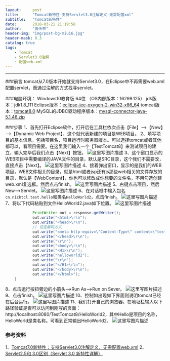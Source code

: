 ```yaml
---
layout:     post
title:      "Tomcat新特性-支持Servlet3.0注解定义-无需配置xml"
subtitle:   "Tomcat新特性"
date:       2018-03-21 21:19:58
author:     "唐传林"
header-img: "img/post-bg-miui6.jpg"
header-mask: 0.3
catalog: true
tags:
    - Tomcat
	- Servlet3.0注解
	- 配置web.xml
---
```




-------------------



###前言
tomcat从7.0版本开始就支持Servlet3.0，在Eclipse中不再需要web.xml配置servlet，而通过注解的方式找寻servlet。

###电脑环境：
Windows10教育版 64位 （OS内部版本：16299.125） 
jdk版本：jdk1.8_111
Eclipse版本：[eclipse-jee-oxygen-2-win32-x86_64](https://www.eclipse.org/downloads/download.php?file=/oomph/epp/oxygen/R2/eclipse-inst-win64.exe)
tomcat版本：[tomcat8.0](https://archive.apache.org/dist/tomcat/tomcat-8/v8.0.50/bin/apache-tomcat-8.0.50-windows-x64.zip)
MySQL的JDBC驱动程序版本：[mysql-connector-java-5.1.46.zip](https://cdn.mysql.com//Downloads/Connector-J/mysql-connector-java-5.1.46.zip)


###步骤
1、首先打开Eclipse软件，打开后在工具栏依次点击【File】——>【New】——>【Dynamic Web Project】，这个就代表新建的项目是WEB项目。
2、填写项目的基本信息，包括项目名、项目运行时服务器版本。可以选择tomcat或者其他都可以，看项目需要。在这里我们输入一个【TestTomcat8】来测试项目的建立，输入完毕后我们点击【Next】按钮。
![这里写图片描述](//img-blog.csdn.net/20180321132231864?watermark/2/text/Ly9ibG9nLmNzZG4ubmV0L1RhbmdfQ2h1YW5saW4=/font/5a6L5L2T/fontsize/400/fill/I0JBQkFCMA==/dissolve/70)
3、这个窗口显示的WEB项目中需要编译的JAVA文件的目录，默认是SRC目录，这个我们不需要改，直接点击【Next】。
![这里写图片描述](//img-blog.csdn.net/20180321132335569?watermark/2/text/Ly9ibG9nLmNzZG4ubmV0L1RhbmdfQ2h1YW5saW4=/font/5a6L5L2T/fontsize/400/fill/I0JBQkFCMA==/dissolve/70)
4、接着弹出窗口，显示的是我们的WEB项目，WEB文件相关的目录，就是html或者jsp还有js那些web相关的文件存放的目录，默认是【WebContent】，你也可以修改成你想要的文件名，不用勾选创建web.xml复选框。然后点击finish。
![这里写图片描述](//img-blog.csdn.net/20180321201743109?watermark/2/text/Ly9ibG9nLmNzZG4ubmV0L1RhbmdfQ2h1YW5saW4=/font/5a6L5L2T/fontsize/400/fill/I0JBQkFCMA==/dissolve/70)
5、右键点击项目，然后New——>Servlet。
![这里写图片描述](//img-blog.csdn.net/20180321205354826?watermark/2/text/Ly9ibG9nLmNzZG4ubmV0L1RhbmdfQ2h1YW5saW4=/font/5a6L5L2T/fontsize/400/fill/I0JBQkFCMA==/dissolve/70)
6、在对话框中输入包名`cn.nicktcl.test.hello`和类名`HelloWorld2`，点击finish。
![这里写图片描述](//img-blog.csdn.net/20180321210356671?watermark/2/text/Ly9ibG9nLmNzZG4ubmV0L1RhbmdfQ2h1YW5saW4=/font/5a6L5L2T/fontsize/400/fill/I0JBQkFCMA==/dissolve/70)
7、将以下代码粘贴到文件HelloWorld2.java如下位置。
![这里写图片描述](//img-blog.csdn.net/20180321211913447?watermark/2/text/Ly9ibG9nLmNzZG4ubmV0L1RhbmdfQ2h1YW5saW4=/font/5a6L5L2T/fontsize/400/fill/I0JBQkFCMA==/dissolve/70)

```java
	        PrintWriter out = response.getWriter();  
	        out.write("<html>\r\n");  
	        out.write("<head>\r\n");  
	        // 设定解码方式  
	        out.write("<meta http-equiv=\"Content-Type\" content=\"text/html; charset=UTF-8\">\r\n");  
	        out.write("</head>\r\n");  
	        out.write("\r\n");  
	        out.write("<body>\r\n");  
	        out.write("<H1>\r\n");  
	        out.write("helloworld2");  
	        out.write("\r\n");  
	        out.write("</H1>\r\n");  
	        out.write("</body>\r\n");  
	        out.write("</html>");  
	}
```
8、点击运行按扭旁边的小箭头——>Run As——>Run on Sever。 
![这里写图片描述](//img-blog.csdn.net/20180321211001968?watermark/2/text/Ly9ibG9nLmNzZG4ubmV0L1RhbmdfQ2h1YW5saW4=/font/5a6L5L2T/fontsize/400/fill/I0JBQkFCMA==/dissolve/70)
9、点击finish。
![这里写图片描述](//img-blog.csdn.net/20180321211102117?watermark/2/text/Ly9ibG9nLmNzZG4ubmV0L1RhbmdfQ2h1YW5saW4=/font/5a6L5L2T/fontsize/400/fill/I0JBQkFCMA==/dissolve/70)
10、控制如出现如下界面则说明tomcat已经在后台运行。
![这里写图片描述](//img-blog.csdn.net/20180321211144897?watermark/2/text/Ly9ibG9nLmNzZG4ubmV0L1RhbmdfQ2h1YW5saW4=/font/5a6L5L2T/fontsize/400/fill/I0JBQkFCMA==/dissolve/70)
11、我们打开自己的浏览器，在地址栏输入以下路径验证是否可以访问到刚写的页面：http://localhost:8080/TestTomcat8/HelloWorld2，其中Hello是项目的名称，HelloWorld是类名称。可看到正常输出HelloWorld2。 
![这里写图片描述](//img-blog.csdn.net/20180321211659748?watermark/2/text/Ly9ibG9nLmNzZG4ubmV0L1RhbmdfQ2h1YW5saW4=/font/5a6L5L2T/fontsize/400/fill/I0JBQkFCMA==/dissolve/70)

### 参考资料
1、[Tomcat7.0新特性：支持Servlet3.0注解定义，无需配置web.xml](http://blog.csdn.net/u010087830/article/details/42392695)
2、[Servlet2.5和 3.0区别（Servlet 3.0 新特性详解）](http://blog.csdn.net/fuxiaohui/article/details/72762213)
